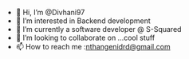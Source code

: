 - 👋 Hi, I’m @Divhani97
- 👀 I’m interested in Backend development
- 🌱 I’m currently a software developer @ S-Squared
- 💞️ I’m looking to collaborate on ...cool stuff
- 📫 How to reach me :nthangenidrd@gmail.com

<!---
Divhani97/Divhani97 is a ✨ special ✨ repository because its `README.md` (this file) appears on your GitHub profile.
You can click the Preview link to take a look at your changes.
--->

